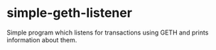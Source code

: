 # simple-geth-listener
Simple program which listens for transactions using GETH and prints information about them.
